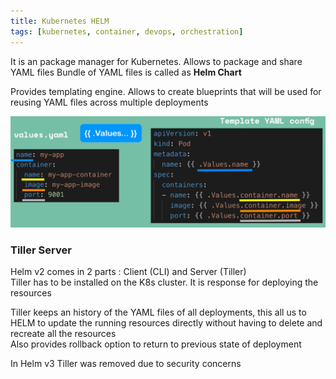 ```yaml
---
title: Kubernetes HELM
tags: [kubernetes, container, devops, orchestration]
---
```


It is an package manager for Kubernetes. Allows to package and share YAML files
Bundle of YAML files is called as **Helm Chart**

Provides templating engine. Allows to create blueprints that will be used for reusing YAML files across multiple deployments

![HELM Template|600](../images/helm-template.png)

### Tiller Server

Helm v2 comes in 2 parts : Client (CLI) and Server (Tiller)  
Tiller has to be installed on the K8s cluster. It is response for deploying the resources

Tiller keeps an history of the YAML files of all deployments, this all us to HELM to update the running resources directly without having to delete and recreate all the resources  
Also provides rollback option to return to previous state of deployment

In Helm v3 Tiller was removed due to security concerns